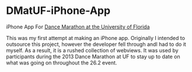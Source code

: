 DMatUF-iPhone-App
=================

iPhone App For [Dance Marathon at the University of Florida](http://floridadm.org)

This was my first attempt at making an iPhone app. Originally I intended to outsource this project, however the developer fell through andI had to do it myself. As a result, it is a rushed collection of webviews. It was used by participants during the 2013 Dance Marathon at UF to stay up to date on what was going on throughout the 26.2 event.
